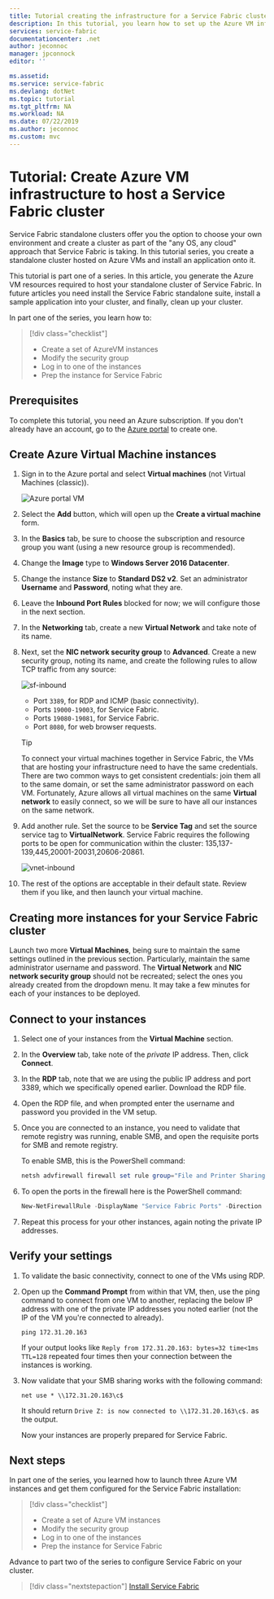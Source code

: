 ```yaml
---
title: Tutorial creating the infrastructure for a Service Fabric cluster on Azure VMs - Azure Service Fabric | Microsoft Docs
description: In this tutorial, you learn how to set up the Azure VM infrastructure to run a Service Fabric cluster.
services: service-fabric
documentationcenter: .net
author: jeconnoc
manager: jpconnock
editor: ''

ms.assetid: 
ms.service: service-fabric
ms.devlang: dotNet
ms.topic: tutorial
ms.tgt_pltfrm: NA
ms.workload: NA
ms.date: 07/22/2019
ms.author: jeconnoc
ms.custom: mvc
---
```

# Tutorial: Create Azure VM infrastructure to host a Service Fabric cluster

Service Fabric standalone clusters offer you the option to choose your own environment and create a cluster as part of the "any OS, any cloud" approach that Service Fabric is taking. In this tutorial series, you create a standalone cluster hosted on Azure VMs and install an application onto it.

This tutorial is part one of a series. In this article, you generate the Azure VM resources required to host your standalone cluster of Service Fabric. In future articles you need install the Service Fabric standalone suite, install a sample application into your cluster, and finally, clean up your cluster.

In part one of the series, you learn how to:

> [!div class="checklist"]
> * Create a set of AzureVM instances
> * Modify the security group
> * Log in to one of the instances
> * Prep the instance for Service Fabric

## Prerequisites

To complete this tutorial, you need an Azure subscription.  If you don't already have an account, go to the [Azure portal](https://portal.azure.com) to create one.

## Create Azure Virtual Machine instances

1. Sign in to the Azure portal and select **Virtual machines** (not Virtual Machines (classic)).

   ![Azure portal VM][az-console]

2. Select the **Add** button, which will open up the **Create a virtual machine** form.

3. In the **Basics** tab, be sure to choose the subscription and resource group you want (using a new resource group is recommended).

4. Change the **Image** type to **Windows Server 2016 Datacenter**. 
 
5. Change the instance **Size** to **Standard DS2 v2**. Set an administrator **Username** and **Password**, noting what they are.

6. Leave the **Inbound Port Rules** blocked for now; we will configure those in the next section.

7. In the **Networking** tab, create a new **Virtual Network** and take note of its name.

8. Next, set the **NIC network security group** to **Advanced**. Create a new security group, noting its name, and create the following rules to allow TCP traffic from any source:

   ![sf-inbound][sf-inbound]

   * Port `3389`, for RDP and ICMP (basic connectivity).
   * Ports `19000-19003`, for Service Fabric.
   * Ports `19080-19081`, for Service Fabric.
   * Port `8080`, for web browser requests.

   > [!TIP]
   > To connect your virtual machines together in Service Fabric, the VMs that are hosting your infrastructure need to have the same credentials.  There are two common ways to get consistent credentials: join them all to the same domain, or set the same administrator password on each VM. Fortunately, Azure allows all virtual machines on the same **Virtual network** to easily connect, so we will be sure to have all our instances on the same network.

9. Add another rule. Set the source to be **Service Tag** and set the source service tag to **VirtualNetwork**. Service Fabric requires the following ports to be open for communication within the cluster: 135,137-139,445,20001-20031,20606-20861.

   ![vnet-inbound][vnet-inbound]

10. The rest of the options are acceptable in their default state. Review them if you like, and then launch your virtual machine.

## Creating more instances for your Service Fabric cluster

Launch two more **Virtual Machines**, being sure to maintain the same settings outlined in the previous section. Particularly, maintain the same administrator username and password. The **Virtual Network** and **NIC network security group** should not be recreated; select the ones you already created from the dropdown menu. It may take a few minutes for each of your instances to be deployed.

## Connect to your instances

1. Select one of your instances from the **Virtual Machine** section.

2. In the **Overview** tab, take note of the *private* IP address. Then, click **Connect**.

3. In the **RDP** tab, note that we are using the public IP address and port 3389, which we specifically opened earlier. Download the RDP file.
 
4. Open the RDP file, and when prompted enter the username and password you provided in the VM setup.

5. Once you are connected to an instance, you need to validate that remote registry was running, enable SMB, and open the requisite ports for SMB and remote registry.

   To enable SMB, this is the PowerShell command:

   ```powershell
   netsh advfirewall firewall set rule group="File and Printer Sharing" new enable=Yes
   ```

6. To open the ports in the firewall here is the PowerShell command:

   ```powershell
   New-NetFirewallRule -DisplayName "Service Fabric Ports" -Direction Inbound -Action Allow -RemoteAddress LocalSubnet -Protocol TCP -LocalPort 135, 137-139, 445
   ```

7. Repeat this process for your other instances, again noting the private IP addresses.

## Verify your settings

1. To validate the basic connectivity, connect to one of the VMs using RDP.

2. Open up the **Command Prompt** from within that VM, then, use the ping command to connect from one VM to another, replacing the below IP address with one of the private IP addresses you noted earlier (not the IP of the VM you're connected to already).

   ```
   ping 172.31.20.163
   ```

   If your output looks like `Reply from 172.31.20.163: bytes=32 time<1ms TTL=128` repeated four times then your connection between the instances is working.

3. Now validate that your SMB sharing works with the following command:

   ```
   net use * \\172.31.20.163\c$
   ```

   It should return `Drive Z: is now connected to \\172.31.20.163\c$.` as the output.


   Now your instances are properly prepared for Service Fabric.

## Next steps

In part one of the series, you learned how to launch three Azure VM instances and get them configured for the Service Fabric installation:

> [!div class="checklist"]
> * Create a set of Azure VM instances
> * Modify the security group
> * Log in to one of the instances
> * Prep the instance for Service Fabric

Advance to part two of the series to configure Service Fabric on your cluster.

> [!div class="nextstepaction"]
> [Install Service Fabric](service-fabric-tutorial-standalone-create-service-fabric-cluster.md)

<!-- IMAGES -->
[az-console]: ./media/service-fabric-tutorial-standalone-azure-create-infrastructure/az-console.png
[sf-inbound]: ./media/service-fabric-tutorial-standalone-azure-create-infrastructure/sf-inbound.png
[vnet-inbound]: ./media/service-fabric-tutorial-standalone-azure-create-infrastructure/vnet-inbound.png
